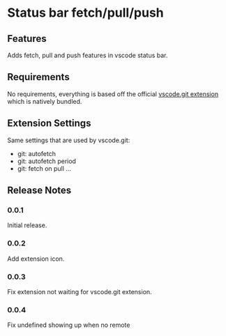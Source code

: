 # Status bar fetch/pull/push

## Features

Adds fetch, pull and push features in vscode status bar.

## Requirements

No requirements, everything is based off the official [vscode.git extension](https://github.com/microsoft/vscode/tree/main/extensions/git) which is natively bundled.

## Extension Settings

Same settings that are used by vscode.git:

- git: autofetch
- git: autofetch period
- git: fetch on pull
  ...

## Release Notes

### 0.0.1

Initial release.

### 0.0.2

Add extension icon.

### 0.0.3

Fix extension not waiting for vscode.git extension.

### 0.0.4

Fix undefined showing up when no remote
